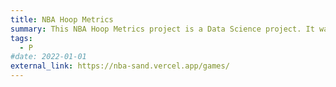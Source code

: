 ```yaml
---
title: NBA Hoop Metrics
summary: This NBA Hoop Metrics project is a Data Science project. It was made using python. It works with datasets collected from various sources like APIs and CSV files to scrape websites for useful data.
tags:
  - P
#date: 2022-01-01
external_link: https://nba-sand.vercel.app/games/
---
```

